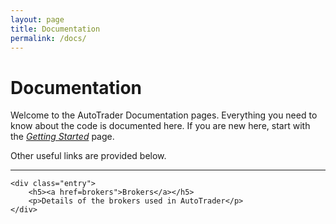 ```yaml
---
layout: page
title: Documentation
permalink: /docs/
---
```


# Documentation

Welcome to the AutoTrader Documentation pages. Everything you need to know about the code is documented here. If you are 
new here, start with the [*Getting Started*](docs/getting-started) page.

Other useful links are provided below.

<div class="section-index">
    <hr class="panel-line">   
    
    <div class="entry">
        <h5><a href=brokers">Brokers</a></h5>
        <p>Details of the brokers used in AutoTrader</p>
    </div>
    
</div>

